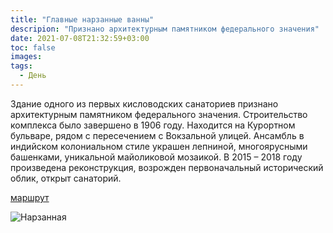 ```yaml
---
title: "Главные нарзанные ванны"
descripion: "Признано архитектурным памятником федерального значения"
date: 2021-07-08T21:32:59+03:00
toc: false
images:
tags:
  - День
---
```


Здание одного из первых кисловодских санаториев признано архитектурным памятником федерального значения. Строительство комплекса было завершено в 1906 году. Находится на Курортном бульваре, рядом с пересечением с Вокзальной улицей. Ансамбль в индийском колониальном стиле украшен лепниной, многоярусными башенками, уникальной майоликовой мозаикой. В 2015 &ndash; 2018 году произведена реконструкция, возрожден первоначальный исторический облик, открыт санаторий.

  [маршрут](https://goo.gl/maps/SyyK7yTGEThE6Ufi9)

  ![Нарзанная](/img/glavnye-narzannye-vanny-700x464.jpg)
